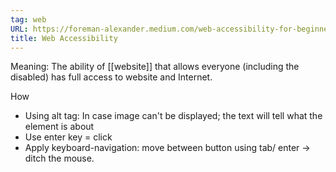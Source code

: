 ```yaml
---
tag: web
URL: https://foreman-alexander.medium.com/web-accessibility-for-beginners-2d8db8a4158f
title: Web Accessibility
---
```


Meaning: The ability of [[website]] that allows everyone (including the disabled) has full access to website and Internet. 

How
- Using alt tag: In case image can't be displayed; the text will tell what the element is about
- Use enter key = click 
- Apply keyboard-navigation: move between button using tab/ enter -> ditch the mouse.
